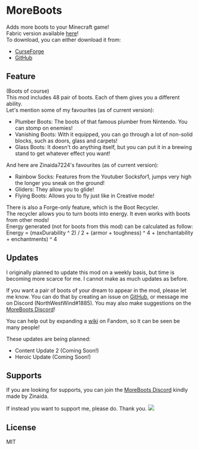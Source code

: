 # MoreBoots
Adds more boots to your Minecraft game!  
Fabric version available [here](https://github.com/North-West-Wind/MoreBoots-Fabric)!  
To download, you can either download it from:
- [CurseForge](https://www.curseforge.com/minecraft/mc-mods/moreboots)
- [GitHub](https://github.com/North-West-Wind/MoreBoots/releases/latest)

## Feature
(Boots of course)  
This mod includes 48 pair of boots. Each of them gives you a different ability.  
Let's mention some of my favourites (as of current version):
- Plumber Boots: The boots of that famous plumber from Nintendo. You can stomp on enemies!
- Vanishing Boots: With it equipped, you can go through a lot of non-solid blocks, such as doors, glass and carpets!
- Glass Boots: It doesn't do anything itself, but you can put it in a brewing stand to get whatever effect you want!

And here are Zinaida7224's favourites (as of current version):
- Rainbow Socks: Features from the Youtuber Socksfor1, jumps very high the longer you sneak on the ground!
- Gliders: They allow you to glide!
- Flying Boots: Allows you to fly just like in Creative mode!

There is also a Forge-only feature, which is the Boot Recycler.  
The recycler allows you to turn boots into energy. It even works with boots from other mods!  
Energy generated (not for boots from this mod) can be calculated as follow:  
Energy = (maxDurability ^ 2) / 2 + (armor + toughness) ^ 4 + (enchantability + enchantments) ^ 4

## Updates
I originally planned to update this mod on a weekly basis, but time is becoming more scarce for me. I cannot make as much updates as before.

If you want a pair of boots of your dream to appear in the mod, please let me know. You can do that by creating an issue on [GitHub](https://github.com/North-West-Wind/MoreBoots), or message me on Discord (NorthWestWind#1885). You may also make suggestions on the [MoreBoots Discord](https://discord.gg/UFEMhuY9xT)!

You can help out by expanding a [wiki](https://moreboots.fandom.com) on Fandom, so it can be seen be many people!

These updates are being planned:
- Content Update 2 (Coming Soon!)
- Heroic Update (Coming Soon!)

## Supports
If you are looking for supports, you can join the [MoreBoots Discord](https://discord.gg/UFEMhuY9xT) kindly made by Zinaida.

If instead you want to support me, please do. Thank you.
[![](https://drive.google.com/uc?export=download&id=1AH5YdXRoE6G3RQKqWY03TsYMy1H_E5lU)](https://www.patreon.com/nww)

## License
MIT
